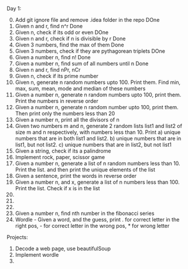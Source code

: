 Day 1:

0. Add git ignore file and remove .idea folder in the repo DOne
1. Given n and r, find n^r Done
2. Given n, check if its odd or even DOne
3. Given n and r, check if n is divisible by r Done
4. Given 3 numbers, find the max of them Done
5. Given 3 numbers, check if they are pythagorean triplets  DOne
6. Given a number n, find n! Done
7. Given a number n, find sum of all numbers until n Done
8. Given n and r, find nPr, nCr 
9. Given n, check if its prime number 
10. Given n, generate n random numbers upto 100. Print them. Find min, max, sum, mean, mode and median of these numbers 
11. Given a number n, generate n random numbers upto 100, print them. Print the numbers in reverse order
12. Given a number n, generate n random number upto 100, print them. Then print only the numbers less than 20
13. Given a number n, print all the divisors of n
14. Given two numbers m and n, generate 2 random lists list1 and list2 of size m and n respectively, with numbers less than 10. Print a) unique numbers that are in both list1 and list2. b) unique numbers that are in list1, but not list2. c) unique numbers that are in list2, but not list1
15. Given a string, check if its a palindrome
16. Implement rock, paper, scissor game
17. Given a number n, generate a list of n random numbers less than 10. Print the list. and then print the unique elements of the list
18. Given a sentence, print the words in reverse order
19. Given a number n, and x, generate a list of n numbers less than 100. Print the list. Check if x is in the list
21. 
22.
23.
24. Given a number n, find nth number in the fibonacci series
25. Wordle - Given a word, and the guess, print . for correct letter in the right pos, - for correct letter in the wrong pos, * for wrong letter



Projects:
1. Decode a web page, use beautifulSoup
2. Implement wordle
3. 
